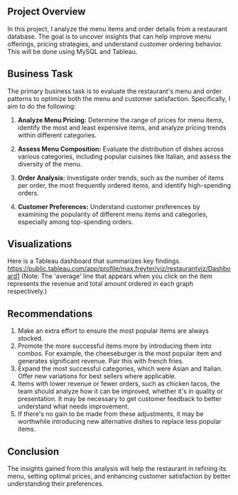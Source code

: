 ## Project Overview

In this project, I analyze the menu items and order details from a restaurant database. The goal is to uncover insights that can help improve menu offerings, pricing strategies, and understand customer ordering behavior. This will be done using MySQL and Tableau. 

## Business Task

The primary business task is to evaluate the restaurant's menu and order patterns to optimize both the menu and customer satisfaction. Specifically, I aim to do the following:

1. **Analyze Menu Pricing:** Determine the range of prices for menu items, identify the most and least expensive items, and analyze pricing trends within different categories.

2. **Assess Menu Composition:** Evaluate the distribution of dishes across various categories, including popular cuisines like Italian, and assess the diversity of the menu.

3. **Order Analysis:** Investigate order trends, such as the number of items per order, the most frequently ordered items, and identify high-spending orders.

4. **Customer Preferences:** Understand customer preferences by examining the popularity of different menu items and categories, especially among top-spending orders.

## Visualizations
Here is a Tableau dashboard that summarizes key findings. https://public.tableau.com/app/profile/max.freyter/viz/restaurantviz/Dashboard1
(Note: The 'average' line that appears when you click on the item represents the revenue and total amount ordered in each graph respectively.)

## Recommendations
1. Make an extra effort to ensure the most popular items are always stocked.
2. Promote the more successful items more by introducing them into combos. For example, the cheeseburger is the most popular item and generates significant revenue. Pair this with french fries.
3. Expand the most successful categories, which were Asian and Italian. Offer new variations for best sellers where applicable.
4. Items with lower revenue or fewer orders, such as chicken tacos, the team should analyze how it can be improved, whether it's in quality or presentation. It may be necessary to get customer feedback to better understand what needs improvement.
5. If there's no gain to be made from these adjustments, it may be worthwhile introducing new alternative dishes to replace less popular items.

## Conclusion
The insights gained from this analysis will help the restaurant in refining its menu, setting optimal prices, and enhancing customer satisfaction by better understanding their preferences. 

